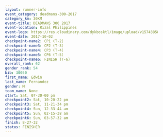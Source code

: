 ```yaml
---
layout: runner-info 
event_category: deadmans-300-2017 
category_km: 30KM 
event-title: DEADMANS 300 2017 
event-location: Rizal Philippines 
event-logo: https://res.cloudinary.com/dykbosktl/image/upload/v1574385898/Logo/2017-DM300-Logo_ljecaw.jpg 
event-date: 2017-10-02 
checkpoint-name2: CP1 (T-2) 
checkpoint-name3: CP2 (T-3) 
checkpoint-name4: CP3 (T-4) 
checkpoint-name5: CP6 (T-5) 
checkpoint-name6: FINISH (T-6) 
overall_rank: 62
gender_rank: 54
bib: 30050
first_name: Edwin
last_name: Fernandez
gender: M
team_name: None
start: Sat, 07-30-00 pm
checkpoint2: Sat, 10-20-22 pm
checkpoint3: Sat, 11-21-34 pm
checkpoint4: Sun, 12-33-44 am
checkpoint5: Sun, 02-15-38 am
checkpoint6: Sun, 03-57-32 am
finish: 8-27-32
status: FINISHER
---
```

